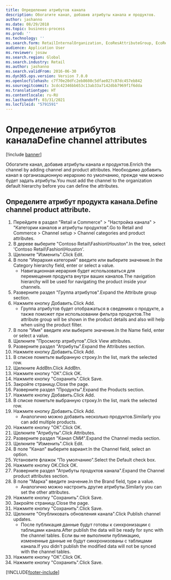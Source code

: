 ```yaml
---
title: Определение атрибутов канала
description: Обогатите канал, добавив атрибуты канала и продуктов.
author: jashanno
ms.date: 08/29/2018
ms.topic: business-process
ms.prod: ''
ms.technology: ''
ms.search.form: RetailInternalOrganization, EcoResAttributeGroup, EcoResAttributeGroupAttribute, RetailAddChannelItems, RetailCatalogProductAttributeValue, RetailMedia
audience: Application User
ms.reviewer: josaw
ms.search.region: Global
ms.search.industry: Retail
ms.author: jashanno
ms.search.validFrom: 2016-06-30
ms.dyn365.ops.version: Version 7.0.0
ms.openlocfilehash: c7f70e20dfc2eb8608c5dfae027c87dc457eb842
ms.sourcegitcommit: 3cdc42346bb653c13ab33a7142dbb7969f1f6dda
ms.translationtype: HT
ms.contentlocale: ru-RU
ms.lasthandoff: 03/31/2021
ms.locfileid: "5791591"
---
```

# <a name="define-channel-attributes"></a><span data-ttu-id="e18c6-103">Определение атрибутов канала</span><span class="sxs-lookup"><span data-stu-id="e18c6-103">Define channel attributes</span></span>

[!include [banner](../includes/banner.md)]

<span data-ttu-id="e18c6-104">Обогатите канал, добавив атрибуты канала и продуктов.</span><span class="sxs-lookup"><span data-stu-id="e18c6-104">Enrich the channel by adding channel and product attributes.</span></span> <span data-ttu-id="e18c6-105">Необходимо добавить канал в организационную иерархию по умолчанию, прежде чем можно будет задать атрибуты.</span><span class="sxs-lookup"><span data-stu-id="e18c6-105">You must add the channel to the organization default hierarchy before you can define the attributes.</span></span>


## <a name="define-channel-product-attribute"></a><span data-ttu-id="e18c6-106">Определите атрибут продукта канала.</span><span class="sxs-lookup"><span data-stu-id="e18c6-106">Define channel product attribute.</span></span>
1. <span data-ttu-id="e18c6-107">Перейдите в раздел "Retail и Commerce" > "Настройка канала" > "Категории каналов и атрибуты продуктов".</span><span class="sxs-lookup"><span data-stu-id="e18c6-107">Go to Retail and Commerce > Channel setup > Channel categories and product attributes.</span></span>
2. <span data-ttu-id="e18c6-108">В дереве выберите "Contoso Retail\Fashion\Houston".</span><span class="sxs-lookup"><span data-stu-id="e18c6-108">In the tree, select 'Contoso Retail\Fashion\Houston'.</span></span>
3. <span data-ttu-id="e18c6-109">Щелкните "Изменить".</span><span class="sxs-lookup"><span data-stu-id="e18c6-109">Click Edit.</span></span>
4. <span data-ttu-id="e18c6-110">В поле "Иерархия категорий" введите или выберите значение.</span><span class="sxs-lookup"><span data-stu-id="e18c6-110">In the Category hierarchy field, enter or select a value.</span></span>
    * <span data-ttu-id="e18c6-111">Навигационная иерархия будет использоваться для перемещения продукта внутри ваших каналов.</span><span class="sxs-lookup"><span data-stu-id="e18c6-111">The navigation hierarchy will be used for navigating the product inside your channels.</span></span>  
5. <span data-ttu-id="e18c6-112">Разверните раздел "Группа атрибутов".</span><span class="sxs-lookup"><span data-stu-id="e18c6-112">Expand the Attribute group section.</span></span>
6. <span data-ttu-id="e18c6-113">Нажмите кнопку Добавить.</span><span class="sxs-lookup"><span data-stu-id="e18c6-113">Click Add.</span></span>
    * <span data-ttu-id="e18c6-114">Группа атрибутов будет отображаться в сведениях о продукте, а также поможет при использовании фильтра продуктов.</span><span class="sxs-lookup"><span data-stu-id="e18c6-114">The attribute group will be shown in the product details and also will help when using the product filter.</span></span>  
7. <span data-ttu-id="e18c6-115">В поле "Имя" введите или выберите значение.</span><span class="sxs-lookup"><span data-stu-id="e18c6-115">In the Name field, enter or select a value.</span></span>
8. <span data-ttu-id="e18c6-116">Щелкните "Просмотр атрибутов".</span><span class="sxs-lookup"><span data-stu-id="e18c6-116">Click View attributes.</span></span>
9. <span data-ttu-id="e18c6-117">Разверните раздел "Атрибуты".</span><span class="sxs-lookup"><span data-stu-id="e18c6-117">Expand the Attributes section.</span></span>
10. <span data-ttu-id="e18c6-118">Нажмите кнопку Добавить.</span><span class="sxs-lookup"><span data-stu-id="e18c6-118">Click Add.</span></span>
11. <span data-ttu-id="e18c6-119">В списке пометьте выбранную строку.</span><span class="sxs-lookup"><span data-stu-id="e18c6-119">In the list, mark the selected row.</span></span>
12. <span data-ttu-id="e18c6-120">Щелкните AddBtn.</span><span class="sxs-lookup"><span data-stu-id="e18c6-120">Click AddBtn.</span></span>
13. <span data-ttu-id="e18c6-121">Нажмите кнопку "OК".</span><span class="sxs-lookup"><span data-stu-id="e18c6-121">Click OK.</span></span>
14. <span data-ttu-id="e18c6-122">Нажмите кнопку "Сохранить".</span><span class="sxs-lookup"><span data-stu-id="e18c6-122">Click Save.</span></span>
15. <span data-ttu-id="e18c6-123">Закройте страницу.</span><span class="sxs-lookup"><span data-stu-id="e18c6-123">Close the page.</span></span>
16. <span data-ttu-id="e18c6-124">Разверните раздел "Продукты".</span><span class="sxs-lookup"><span data-stu-id="e18c6-124">Expand the Products section.</span></span>
17. <span data-ttu-id="e18c6-125">Нажмите кнопку Добавить.</span><span class="sxs-lookup"><span data-stu-id="e18c6-125">Click Add.</span></span>
18. <span data-ttu-id="e18c6-126">В списке пометьте выбранную строку.</span><span class="sxs-lookup"><span data-stu-id="e18c6-126">In the list, mark the selected row.</span></span>
19. <span data-ttu-id="e18c6-127">Нажмите кнопку Добавить.</span><span class="sxs-lookup"><span data-stu-id="e18c6-127">Click Add.</span></span>
    * <span data-ttu-id="e18c6-128">Аналогично можно добавить несколько продуктов.</span><span class="sxs-lookup"><span data-stu-id="e18c6-128">Similarly you can add multiple products.</span></span>  
20. <span data-ttu-id="e18c6-129">Нажмите кнопку "OК".</span><span class="sxs-lookup"><span data-stu-id="e18c6-129">Click OK.</span></span>
21. <span data-ttu-id="e18c6-130">Щелкните "Атрибуты".</span><span class="sxs-lookup"><span data-stu-id="e18c6-130">Click Attributes.</span></span>
22. <span data-ttu-id="e18c6-131">Разверните раздел "Канал СМИ".</span><span class="sxs-lookup"><span data-stu-id="e18c6-131">Expand the Channel media section.</span></span>
23. <span data-ttu-id="e18c6-132">Щелкните "Изменить".</span><span class="sxs-lookup"><span data-stu-id="e18c6-132">Click Edit.</span></span>
24. <span data-ttu-id="e18c6-133">В поле "Канал" выберите вариант.</span><span class="sxs-lookup"><span data-stu-id="e18c6-133">In the Channel field, select an option.</span></span>
25. <span data-ttu-id="e18c6-134">Установите флажок "По умолчанию".</span><span class="sxs-lookup"><span data-stu-id="e18c6-134">Select the Default check box.</span></span>
26. <span data-ttu-id="e18c6-135">Нажмите кнопку OK.</span><span class="sxs-lookup"><span data-stu-id="e18c6-135">Click OK.</span></span>
27. <span data-ttu-id="e18c6-136">Разверните раздел "Атрибуты продуктов канала".</span><span class="sxs-lookup"><span data-stu-id="e18c6-136">Expand the Channel product attributes section.</span></span>
28. <span data-ttu-id="e18c6-137">В поле "Марка" введите значение.</span><span class="sxs-lookup"><span data-stu-id="e18c6-137">In the Brand field, type a value.</span></span>
    * <span data-ttu-id="e18c6-138">Аналогично можно настроить другие атрибуты.</span><span class="sxs-lookup"><span data-stu-id="e18c6-138">Similarly you can set the other attributes.</span></span>  
29. <span data-ttu-id="e18c6-139">Нажмите кнопку "Сохранить".</span><span class="sxs-lookup"><span data-stu-id="e18c6-139">Click Save.</span></span>
30. <span data-ttu-id="e18c6-140">Закройте страницу.</span><span class="sxs-lookup"><span data-stu-id="e18c6-140">Close the page.</span></span>
31. <span data-ttu-id="e18c6-141">Нажмите кнопку "Сохранить".</span><span class="sxs-lookup"><span data-stu-id="e18c6-141">Click Save.</span></span>
32. <span data-ttu-id="e18c6-142">Щелкните "Опубликовать обновления канала".</span><span class="sxs-lookup"><span data-stu-id="e18c6-142">Click Publish channel updates.</span></span>
    * <span data-ttu-id="e18c6-143">После публикация данные будут готовы к синхронизации с таблицами канала.</span><span class="sxs-lookup"><span data-stu-id="e18c6-143">After publish the data will be ready for sync with the channel tables.</span></span> <span data-ttu-id="e18c6-144">Если вы не выполнили публикацию, измененные данные не будут синхронизованы с таблицами канала.</span><span class="sxs-lookup"><span data-stu-id="e18c6-144">If you didn't publish the modified data will not be synced with the channel tables.</span></span>  
33. <span data-ttu-id="e18c6-145">Нажмите кнопку "OК".</span><span class="sxs-lookup"><span data-stu-id="e18c6-145">Click OK.</span></span>
34. <span data-ttu-id="e18c6-146">Нажмите кнопку "Сохранить".</span><span class="sxs-lookup"><span data-stu-id="e18c6-146">Click Save.</span></span>



[!INCLUDE[footer-include](../../includes/footer-banner.md)]